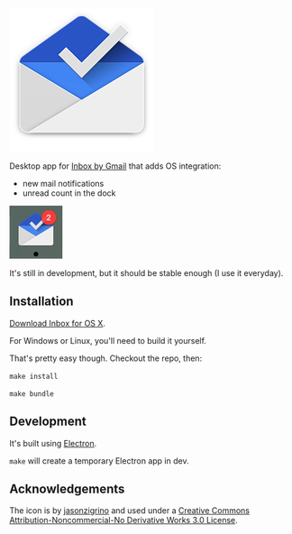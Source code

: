 ![icon](https://raw.githubusercontent.com/sndrs/Inbox/master/app/icon.png)

Desktop app for [Inbox by Gmail](https://inbox.google.com) that adds OS integration:

- new mail notifications
- unread count in the dock

![badge example](https://raw.githubusercontent.com/sndrs/Inbox/master/badge-example.png)

It's still in development, but it should be stable enough (I use it everyday).

## Installation

<a href="https://github.com/sndrs/Inbox/releases/latest">Download Inbox for OS X</a>.

For Windows or Linux, you'll need to build it yourself.

That's pretty easy though. Checkout the repo, then:

`make install`

`make bundle`

## Development

It's built using [Electron](http://electron.atom.io).

`make` will create a temporary Electron app in dev.

## Acknowledgements

The icon is by [jasonzigrino](http://jasonzigrino.deviantart.com/art/Google-Inbox-For-OS-X-515254018) and used under a [Creative Commons Attribution-Noncommercial-No Derivative Works 3.0 License](http://creativecommons.org/licenses/by-nc-nd/3.0/).

